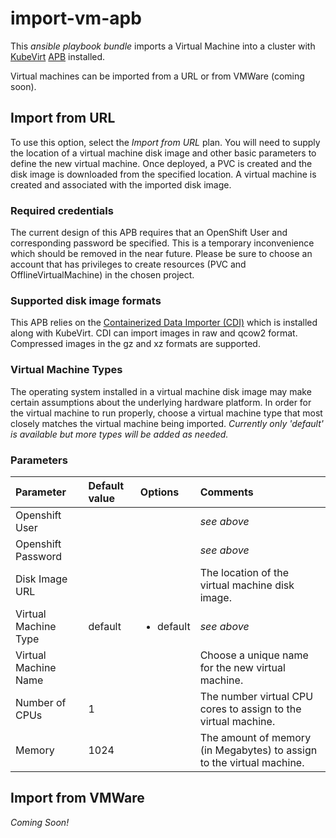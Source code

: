 # import-vm-apb

This *ansible playbook bundle* imports a Virtual Machine into a cluster with
[KubeVirt](http://www.kubevirt.io)
[APB](https://github.com/ansibleplaybookbundle/kubevirt-apb) installed.

Virtual machines can be imported from a URL or from VMWare (coming soon).

## Import from URL
To use this option, select the *Import from URL* plan.  You will need to supply
the location of a virtual machine disk image and other basic parameters to
define the new virtual machine.  Once deployed, a PVC is created and the disk
image is downloaded from the specified location.  A virtual machine is created
and associated with the imported disk image.

### Required credentials
The current design of this APB requires that an OpenShift User and corresponding
password be specified.  This is a temporary inconvenience which should be
removed in the near future.  Please be sure to choose an account that has
privileges to create resources (PVC and OfflineVirtualMachine) in the chosen
project. 

### Supported disk image formats
This APB relies on the
[Containerized Data Importer (CDI)](https://github.com/kubevirt/containerized-data-importer)
which is installed along with KubeVirt.  CDI can import images in raw and qcow2
format.  Compressed images in the gz and xz formats are supported.  

### Virtual Machine Types
The operating system installed in a virtual machine disk image may make certain
assumptions about the underlying hardware platform.  In order for the virtual
machine to run properly, choose a virtual machine type that most closely matches
the virtual machine being imported.  *Currently only 'default' is available but
more types will be added as needed.* 

### Parameters
| Parameter            | Default value | Options   | Comments  |
|:---------------------|:--------------|:----------|:----------|
| Openshift User       |               |           | *see above* |
| Openshift Password   |               |           | *see above* |
| Disk Image URL       |               |           | The location of the virtual machine disk image. |
| Virtual Machine Type | default       | <ul><li>default</li></ul> | *see above* |
| Virtual Machine Name |               |           | Choose a unique name for the new virtual machine. |
| Number of CPUs       | 1             |           | The number virtual CPU cores to assign to the virtual machine. |
| Memory               | 1024          |           | The amount of memory (in Megabytes) to assign to the virtual machine. |

## Import from VMWare
*Coming Soon!*
